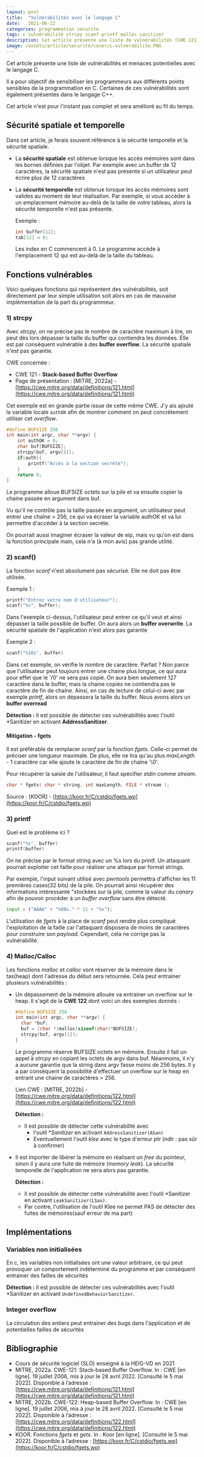 ```yaml
---
layout: post
title:  "Vulnérabilités avec le langage C"
date:   2021-06-22
categories: programmation securite
tags: c vulnérabilité strcpy scanf printf malloc sanitizer
description: Cet article présente une liste de vulnérabilités (CWE 121, CWE 122, etc.) et menaces potentielles avec le langage C afin de sensibiliser les programmeurs.
image: /assets/article/securite/cover/c-vulnerabilite.PNG
---
```




Cet article présente une liste de vulnérabilités et menaces potentielles avec le langage C.

Il a pour objectif de sensibiliser les programmeurs aux différents points sensibles de la programmation en C. Certaines de ces vulnérabilités sont également présentes dans le langage C++.

Cet article n'est pour l'instant pas complet et sera amélioré au fil du temps.



## Sécurité spatiale et temporelle

Dans cet article, je ferais souvent référence à la sécurité temporelle et la sécurité spatiale.

- La **sécurité spatiale** est obtenue lorsque les accès mémoires sont dans les bornes définies par l'objet. Par exemple avec un buffer de 12 caractères, la sécurité spatiale n'est pas présente si un utilisateur peut écrire plus de 12 caractères

- La **sécurité temporelle** est obtenue lorsque les accès mémoires sont valides au moment de leur réalisation. Par exemple, si vous accéder à un emplacement mémoire au-delà de la taille de votre tableau, alors la sécurité temporelle n'est pas présente.

  Exemple :

  ```c
  int buffer[12];
  tab[12] = 0; 
  ```

  Les index en C commencent à 0. Le programme accède à l'emplacement 12 qui est au-delà de la taille du tableau.

## Fonctions vulnérables

Voici quelques fonctions qui  représentent des vulnérabilités, soit directement par leur simple utilisation soit alors en cas de mauvaise implémentation de la part du programmeur.

### **1) strcpy**

Avec *strcpy*, on ne précise pas le nombre de caractère maximum à lire, on peut dès lors dépasser la taille du buffer qui contiendra les données. Elle est par conséquent vulnérable à des **buffer overflow**. La sécurité spatiale n'est pas garantie. 

CWE concernée : 

- CWE 121 - **Stack-based Buffer Overflow**
- Page de présentation  : [MITRE, 2022a] - [https://cwe.mitre.org/data/definitions/121.html](https://cwe.mitre.org/data/definitions/121.html)

Cet exemple est en grande partie issue de cette même CWE. J'y ais ajouté la variable locale `authOK`  afin de montrer comment on peut concrètement utiliser cet *overflow*.

```c
#define BUFSIZE 256
int main(int argc, char **argv) {
    int authOK = 0;
    char buf[BUFSIZE];
    strcpy(buf, argv[1]);
    if(auth){
        printf("Accès à la section secrète");
    }
    return 0;
}
```

Le programme alloue BUFSIZE  octets sur la pile et va ensuite copier la chaine passée en argument dans buf.

Vu qu'il ne contrôle pas la taille passée en argument, un utilisateur peut entrer une chaîne > 256, ce qui va écraser la variable authOK et va lui permettre d'accéder à la section secrète.

On pourrait aussi imaginer écraser la valeur de eip, mais vu qu'on est dans la fonction principale main, cela n'a (à mon avis) pas grande utilité.

### **2) scanf()** 

La fonction *scanf* n'est absolument pas sécurisé. Elle ne doit pas être utilisée.

Exemple 1 : 

```c
printf("Entrez votre nom d'utilisateur");
scanf("%s", buffer);
```



Dans l'exemple ci-dessus, l'utilisateur peut entrer ce qu'il veut et ainsi dépasser la taille possible de buffer. On aura alors un **buffer overwrite**. La sécurité spatiale de l'application n'est alors pas garantie

Exemple 2 :

```c
scanf("%10s", buffer)
```

Dans cet exemple, on vérifie le nombre de caractère. Parfait ? Non parce que l'utilisateur peut toujours entrer une chaine plus longue, ce qui aura pour effet que le '/0' ne sera pas copié. On aura bien seulement 127 caractère dans le buffer, mais  la chaine copiés ne contiendra pas le caractère de fin de chaine. Ainsi, en cas de lecture de celui-ci avec par exemple *printf*, alors on dépassera la taille du buffer. Nous avons alors un **buffer overread**

**Détection :** Il est possible de détecter ces vulnérabilités avec l'outil *Sanitizer en activant **AddressSanitizer**.

#### Mitigation - fgets

Il est préférable de remplacer *scanf* par la fonction *fgets*. Celle-ci permet de préciser une longueur maximale. De plus, elle ne lira qu'au plus *maxLength* - 1 caractère car elle ajoute le caractère de fin de chaîne '\0'. 

Pour récupérer la saisie de l'utilisateur, il faut spécifier *stdin* comme *stream*.

```c
char * fgets( char * string, int maxLength, FILE * stream );
```

Source : [KOOR] - [https://koor.fr/C/cstdio/fgets.wp](https://koor.fr/C/cstdio/fgets.wp)

### **3) printf**

Quel est le problème ici ?

```c
scanf("%s", buffer)
printf(buffer)
```

On ne précise par le format string avec un %s lors du printf. Un attaquant pourrait exploiter cet faille pour réaliser une attaque par format strings.

Par exemple, l'input suivant utilisé avec *pwntools* permettra d'afficher les 11 premières cases(32 bits) de la pile. On pourrait ainsi  récupérer des informations intéressante "stockées sur la pile, comme la valeur du *canary* afin de pouvoir procéder à un *buffer overflow* sans être détecté.

```python
input = ("AAAA" + "%08x." * 11 + "%x");
```

L'utilisation de *fgets* à la place de *scanf* peut rendre plus compliqué l'exploitation de la faille car l'attaquant disposera de moins de caractères pour construire son *payload*. Cependant, cela ne corrige pas la vulnérabilité.

### 4) Malloc/Calloc

Les fonctions *malloc* et *calloc* vont réserver de la mémoire dans le tas(heap) dont l'adresse du début sera retournée. Cela peut entrainer plusieurs vulnérabilités :

- Un dépassement de la mémoire allouée va entrainer un overflow sur le heap. Il s'agit de la **CWE 122** dont voici un des exemples donnés :

  ```c
  #define BUFSIZE 256
  int main(int argc, char **argv) {
  	char *buf;
  	buf = (char *)malloc(sizeof(char)*BUFSIZE);
  	strcpy(buf, argv[1]);
  }
  ```

  Le programme réserve BUFSIZE octets en mémoire. Ensuite il fait un appel à *strcpy* en copiant les octets de argv dans buf. Néanmoins, il n'y a aucune garantie que la string dans argv fasse moins de 256 bytes. Il y a par conséquent la possibilité d'effectuer un overflow sur le heap en entrant une chaine de caractères > 256.

  Lien CWE : [MITRE, 2022b] -  [https://cwe.mitre.org/data/definitions/122.html](https://cwe.mitre.org/data/definitions/122.html)

  **Détection :** 

  - Il est possible de détecter cette vulnérabilité avec
    -  l'outil **Sanitizer* en activant `AddressSanitizer(ASan)`
    - Eventuellement l'outil *klee* avec le type d'erreur *ptr* (ndlr : pas sûr à confirmer)

- Il est importer de libérer la mémoire en réalisant un *free* du pointeur, sinon il y aura une fuite de mémoire (*memory leak*). La sécurité temporelle de l'application ne sera alors pas garantie.

  **Détection :** 

  - Il est possible de détecter cette vulnérabilité avec l'outil *Sanitizer en activant `LeakSanitizer(LSan)`.
  -  Par contre, l'utilisation de l'outil Klee ne permet PAS de détecter des fuites de mémoires(sauf erreur de ma part)

## Implémentations

### Variables non initialisées

En c, les variables non initialisées ont une valeur arbitraire, ce qui peut provoquer un comportement indéterminé du programme et par conséquent entrainer des failles de sécurités

**Détection :** Il est possible de détecter ces vulnérabilités avec l'outil *Sanitizer en activant `UndefinedBehaviorSanitizer`.



### Integer overflow

La circulation des entiers peut entrainer des bugs dans l'application et de potentielles failles de sécurités



## Bibliographie

- Cours de sécurité logiciel (SLO) enseigné à la HEIG-VD en 2021
- MITRE, 2022a. CWE-121: Stack-based Buffer Overflow. In :  CWE [en ligne].  19 juillet 2006,  mis à jour le 28 avril 2022. [Consulté le 5 mai 2022]. Disponible à l’adresse : [https://cwe.mitre.org/data/definitions/121.html](https://cwe.mitre.org/data/definitions/121.html)
- MITRE, 2022b. CWE-122: Heap-based Buffer Overflow. In :  CWE [en ligne].  19 juillet 2006,  mis à jour le 28 avril 2022. [Consulté le 5 mai 2022]. Disponible à l’adresse : [https://cwe.mitre.org/data/definitions/122.html](https://cwe.mitre.org/data/definitions/122.html)
- KOOR. Fonctions *fgets* et *gets*. In :  Koor [en ligne].   [Consulté le 5 mai 2022]. Disponible à l’adresse :  [https://koor.fr/C/cstdio/fgets.wp](https://koor.fr/C/cstdio/fgets.wp)



